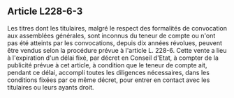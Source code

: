 Article L228-6-3
----
Les titres dont les titulaires, malgré le respect des formalités de convocation
aux assemblées générales, sont inconnus du teneur de compte ou n'ont pas été
atteints par les convocations, depuis dix années révolues, peuvent être vendus
selon la procédure prévue à l'article L. 228-6. Cette vente a lieu à
l'expiration d'un délai fixé, par décret en Conseil d'Etat, à compter de la
publicité prévue à cet article, à condition que le teneur de compte ait, pendant
ce délai, accompli toutes les diligences nécessaires, dans les conditions fixées
par ce même décret, pour entrer en contact avec les titulaires ou leurs ayants
droit.
